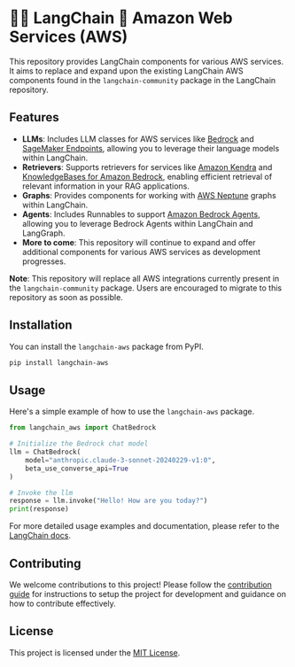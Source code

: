 # 🦜️🔗 LangChain 🤝 Amazon Web Services (AWS)

This repository provides LangChain components for various AWS services. It aims to replace and expand upon the existing LangChain AWS components found in the `langchain-community` package in the LangChain repository.

## Features

- **LLMs**: Includes LLM classes for AWS services like [Bedrock](https://aws.amazon.com/bedrock) and [SageMaker Endpoints](https://aws.amazon.com/sagemaker/deploy/), allowing you to leverage their language models within LangChain.
- **Retrievers**: Supports retrievers for services like [Amazon Kendra](https://aws.amazon.com/kendra/) and [KnowledgeBases for Amazon Bedrock](https://aws.amazon.com/bedrock/knowledge-bases/), enabling efficient retrieval of relevant information in your RAG applications.
- **Graphs**: Provides components for working with [AWS Neptune](https://aws.amazon.com/neptune/) graphs within LangChain.
- **Agents**: Includes Runnables to support [Amazon Bedrock Agents](https://aws.amazon.com/bedrock/agents/), allowing you to leverage Bedrock Agents within LangChain and LangGraph.
- **More to come**: This repository will continue to expand and offer additional components for various AWS services as development progresses.

**Note**: This repository will replace all AWS integrations currently present in the `langchain-community` package. Users are encouraged to migrate to this repository as soon as possible.

## Installation

You can install the `langchain-aws` package from PyPI.

```bash
pip install langchain-aws
```

## Usage

Here's a simple example of how to use the `langchain-aws` package.

```python
from langchain_aws import ChatBedrock

# Initialize the Bedrock chat model
llm = ChatBedrock(
    model="anthropic.claude-3-sonnet-20240229-v1:0",
    beta_use_converse_api=True
)

# Invoke the llm
response = llm.invoke("Hello! How are you today?")
print(response)
```

For more detailed usage examples and documentation, please refer to the [LangChain docs](https://python.langchain.com/docs/integrations/platforms/aws/).

## Contributing

We welcome contributions to this project! Please follow the [contribution guide](https://github.com/langchain-ai/langchain-aws/blob/main/.github/CONTRIBUTING.md) for instructions to setup the project for development and guidance on how to contribute effectively.

## License

This project is licensed under the [MIT License](LICENSE).
